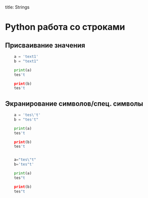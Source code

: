 title: Strings
# Python работа со строками 

## Присваивание значения

```py
	a = 'text1'
	b = "text1"

	print(a)
	tes't

	print(b)
	tes't
```

## Экранирование символов/спец. символы

```py
	a = 'tes\'t'
	b = "tes't"

	print(a)
	tes't

	print(b)
	tes't

```

```py

	a="tes\"t"
	b='tes"t'

	print(a)
	tes"t

	print(b)
	tes"t

```
